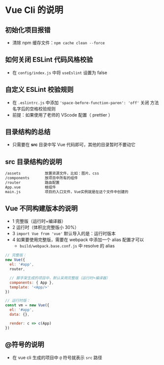 # Vue Cli 的说明

## 初始化项目报错

- 清除 npm 缓存文件：`npm cache clean --force`

## 如何关闭 ESLint 代码风格校验

- 在 `config/index.js` 中将 `useEslint` 设置为 false

## 自定义 ESLint 校验规则

- 在 `.eslintrc.js` 中添加 `'space-before-function-paren': 'off'` 关闭 方法名字后的空格校验规则
- 前提：如果使用了老师的 VScode 配置（ prettier ）

## 目录结构的总结

- 只需要在 **src** 目录中写 Vue 代码即可，其他的目录暂时不要动它

## src 目录结构的说明

```html
/assets           放置资源文件，比如：图片、css
/components       放项目中所有的组件
/router           路由配置
App.vue           根组件
main.js           项目的入口文件，Vue实例就是在这个文件中创建的
```

## Vue 不同构建版本的说明

- 1 完整版（运行时+编译器）
- 2 运行时（体积比完整版小 30%）
- 3 `import Vue from 'vue'` 默认导入的是：运行时版本
- 4 如果要使用完整版，需要在 webpack 中添加一个 alias 配置才可以
  - `build/webpack.base.conf.js` 中 resolve 的 alias

```js
// 完整版：
new Vue({
  el: '#app',
  router,

  // 脚手架生成的项目中，默认采用完整版（运行时+编译器）
  components: { App },
  template: '<App/>'
})
```

```js
// 运行时版：
const vm = new Vue({
  el: '#app',
  data: {},

  render: c => c(App)
})
```

## @符号的说明

- 在 vue cli 生成的项目中 `@` 符号就表示 `src` 路径
